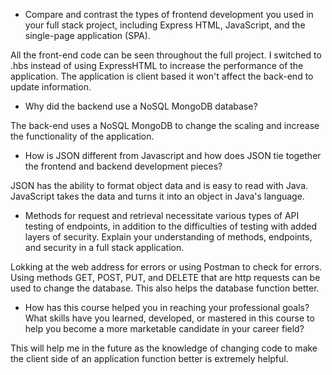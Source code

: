- Compare and contrast the types of frontend development you used in your full stack project, including Express HTML, JavaScript, and the single-page application (SPA).

All the front-end code can be seen throughout the full project. I switched to .hbs instead of using ExpressHTML to increase the performance of the application. The application is client based it won't affect the back-end to update information. 

- Why did the backend use a NoSQL MongoDB database?

The back-end uses a NoSQL MongoDB to change the scaling and increase the functionality of the application. 

- How is JSON different from Javascript and how does JSON tie together the frontend and backend development pieces?

JSON has the ability to format object data and is easy to read with Java. JavaScript takes the data and turns it into an object in Java's language. 

- Methods for request and retrieval necessitate various types of API testing of endpoints, in addition to the difficulties of testing with added layers of security. Explain your understanding of methods, endpoints, and security in a full stack application.

Lokking at the web address for errors or using Postman to check for errors. Using methods GET, POST, PUT, and DELETE that are http requests can be used to change the database. This also helps the database function better. 

- How has this course helped you in reaching your professional goals? What skills have you learned, developed, or mastered in this course to help you become a more marketable candidate in your career field?

This will help me in the future as the knowledge of changing code to make the client side of an application function better is extremely helpful.
